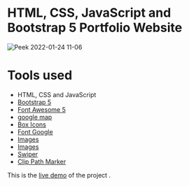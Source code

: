 HTML, CSS, JavaScript and Bootstrap 5 Portfolio Website
=======
![Peek 2022-01-24 11-06](https://user-images.githubusercontent.com/11813341/150726892-d47d1860-b157-4453-aab0-860b1328b25c.gif)

# Tools used #
* HTML, CSS and JavaScript
* [Bootstrap 5](https://getbootstrap.com/docs/5.0/getting-started/introduction/)
* [Font Awesome 5](https://fontawesome.com/)
* [google map](https://www.embed-map.com/)
* [Box Icons](https://boxicons.com/)
* [Font Google](https://fonts.google.com/)
* [Images](https://purepng.com/)
* [Images](https://www.freepik.com/)
* [Swiper](https://swiperjs.com/)
* [Clip Path Marker](https://bennettfeely.com/clippy/)


This is the [live demo](https://brad-portfolio.netlify.app/) of the project . 

